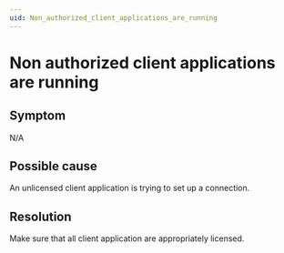 ```yaml
---
uid: Non_authorized_client_applications_are_running
---
```


# Non authorized client applications are running

## Symptom

N/A

## Possible cause

An unlicensed client application is trying to set up a connection.

## Resolution

Make sure that all client application are appropriately licensed.
